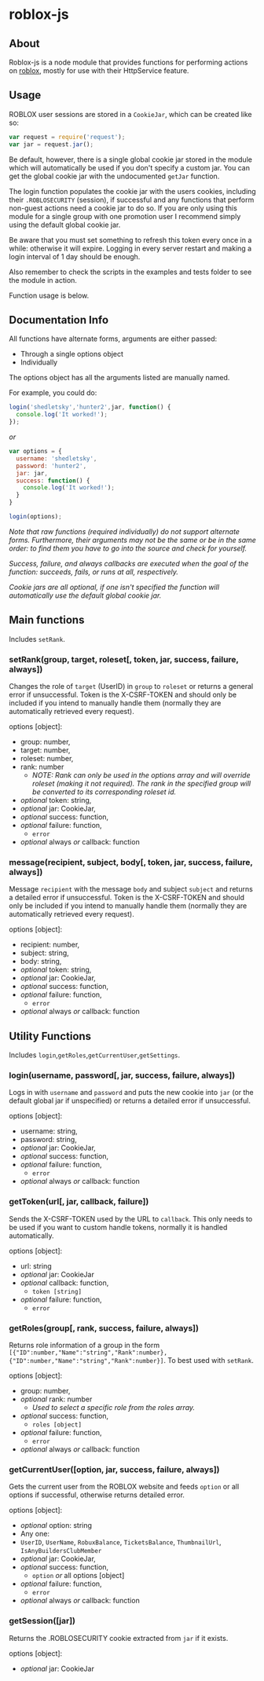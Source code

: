 # roblox-js
## About

Roblox-js is a node module that provides functions for performing actions on [roblox](http://www.roblox.com), mostly for use with their HttpService feature.

## Usage
ROBLOX user sessions are stored in a `CookieJar`, which can be created like so:
```javascript
var request = require('request');
var jar = request.jar();
```
Be default, however, there is a single global cookie jar stored in the module which will automatically be used if you don't specify a custom jar. You can get the global cookie jar with the undocumented `getJar` function.

The login function populates the cookie jar with the users cookies, including their `.ROBLOSECURITY` (session), if successful and any functions that perform non-guest actions need a cookie jar to do so. If you are only using this module for a single group with one promotion user I recommend simply using the default global cookie jar.

Be aware that you must set something to refresh this token every once in a while: otherwise it will expire. Logging in every server restart and making a login interval of 1 day should be enough.

Also remember to check the scripts in the examples and tests folder to see the module in action.

Function usage is below.

## Documentation Info

All functions have alternate forms, arguments are either passed:
- Through a single options object
- Individually

The options object has all the arguments listed are manually named.

For example, you could do:
```javascript
login('shedletsky','hunter2',jar, function() {
  console.log('It worked!');
});
```
_or_
```javascript
var options = {
  username: 'shedletsky',
  password: 'hunter2',
  jar: jar,
  success: function() {
    console.log('It worked!');
  }
}

login(options);
```

_Note that raw functions (required individually) do not support alternate forms. Furthermore, their arguments may not be the same or be in the same order: to find them you have to go into the source and check for yourself._

_Success, failure, and always callbacks are executed when the goal of the function: succeeds, fails, or runs at all, respectively._

_Cookie jars are all optional, if one isn't specified the function will automatically use the default global cookie jar._

## Main functions

Includes `setRank`.

### setRank(group, target, roleset[, token, jar, success, failure, always])
Changes the role of `target` (UserID) in `group` to `roleset` or returns a general error if unsuccessful. Token is the X-CSRF-TOKEN and should only be included if you intend to manually handle them (normally they are automatically retrieved every request).

options [object]:
- group: number,
- target: number,
- roleset: number,
- rank: number
  - _NOTE: Rank can only be used in the options array and will override roleset (making it not required). The rank in the specified group will be converted to its corresponding roleset id._
- _optional_ token: string,
- _optional_ jar: CookieJar,
- _optional_ success: function,
- _optional_ failure: function,
  - `error`
- _optional_ always _or_ callback: function

### message(recipient, subject, body[, token, jar, success, failure, always])
Message `recipient` with the message `body` and subject `subject` and returns a detailed error if unsuccessful. Token is the X-CSRF-TOKEN and should only be included if you intend to manually handle them (normally they are automatically retrieved every request).

options [object]:
- recipient: number,
- subject: string,
- body: string,
- _optional_ token: string,
- _optional_ jar: CookieJar,
- _optional_ success: function,
- _optional_ failure: function,
  - `error`
- _optional_ always _or_ callback: function

## Utility Functions

Includes `login`,`getRoles`,`getCurrentUser`,`getSettings`.

### login(username, password[, jar, success, failure, always])
Logs in with `username` and `password` and puts the new cookie into `jar` (or the default global jar if unspecified) or returns a detailed error if unsuccessful.

options [object]:
- username: string,
- password: string,
- _optional_ jar: CookieJar,
- _optional_ success: function,
- _optional_ failure: function,
  - `error`
- _optional_ always _or_ callback: function

### getToken(url[, jar, callback, failure])
Sends the X-CSRF-TOKEN used by the URL to `callback`. This only needs to be used if you want to custom handle tokens, normally it is handled automatically.

options [object]:
- url: string
- _optional_ jar: CookieJar
- _optional_ callback: function,
  - `token [string]`
- _optional_ failure: function,
  - `error`

### getRoles(group[, rank, success, failure, always])
Returns role information of a group in the form `[{"ID":number,"Name":"string","Rank":number},{"ID":number,"Name":"string","Rank":number}]`. To best used with `setRank`.

options [object]:
- group: number,
- _optional_ rank: number
  - _Used to select a specific role from the roles array._
- _optional_ success: function,
  - `roles [object]`
- _optional_ failure: function,
  - `error`
- _optional_ always _or_ callback: function

### getCurrentUser([option, jar, success, failure, always])
Gets the current user from the ROBLOX website and feeds `option` or all options if successful, otherwise returns detailed error.

options [object]:
- _optional_ option: string
 - Any one:
  - `UserID`, `UserName`, `RobuxBalance`, `TicketsBalance`, `ThumbnailUrl`, `IsAnyBuildersClubMember`
- _optional_ jar: CookieJar,
- _optional_ success: function,
  - `option` _or_ all options [object]
- _optional_ failure: function,
  - `error`
- _optional_ always _or_ callback: function

### getSession([jar])
Returns the .ROBLOSECURITY cookie extracted from `jar` if it exists.

options [object]:
- _optional_ jar: CookieJar
